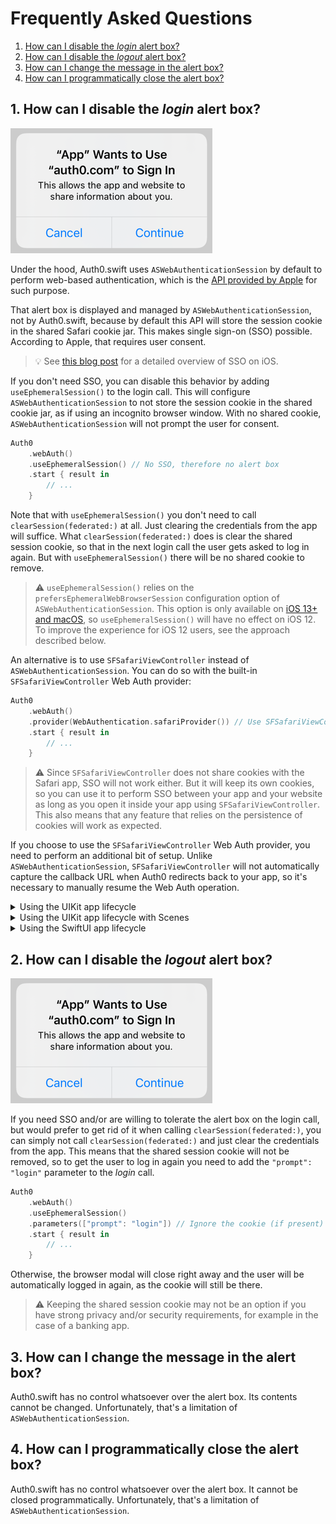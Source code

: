 # Frequently Asked Questions

1. [How can I disable the _login_ alert box?](#1-how-can-i-disable-the-login-alert-box)
2. [How can I disable the _logout_ alert box?](#2-how-can-i-disable-the-logout-alert-box)
3. [How can I change the message in the alert box?](#3-how-can-i-change-the-message-in-the-alert-box)
4. [How can I programmatically close the alert box?](#4-how-can-i-programmatically-close-the-alert-box)

## 1. How can I disable the _login_ alert box?

![sso-alert](assets/sso-alert.png)

Under the hood, Auth0.swift uses `ASWebAuthenticationSession` by default to perform web-based authentication, which is the [API provided by Apple](https://developer.apple.com/documentation/authenticationservices/aswebauthenticationsession) for such purpose.

That alert box is displayed and managed by `ASWebAuthenticationSession`, not by Auth0.swift, because by default this API will store the session cookie in the shared Safari cookie jar. This makes single sign-on (SSO) possible. According to Apple, that requires user consent.

> 💡 See [this blog post](https://developer.okta.com/blog/2022/01/13/mobile-sso) for a detailed overview of SSO on iOS.

If you don't need SSO, you can disable this behavior by adding `useEphemeralSession()` to the login call. This will configure `ASWebAuthenticationSession` to not store the session cookie in the shared cookie jar, as if using an incognito browser window. With no shared cookie, `ASWebAuthenticationSession` will not prompt the user for consent.

```swift
Auth0
    .webAuth()
    .useEphemeralSession() // No SSO, therefore no alert box
    .start { result in
        // ...
    }
```

Note that with `useEphemeralSession()` you don't need to call `clearSession(federated:)` at all. Just clearing the credentials from the app will suffice. What `clearSession(federated:)` does is clear the shared session cookie, so that in the next login call the user gets asked to log in again. But with `useEphemeralSession()` there will be no shared cookie to remove.

> ⚠️ `useEphemeralSession()` relies on the `prefersEphemeralWebBrowserSession` configuration option of `ASWebAuthenticationSession`. This option is only available on [iOS 13+ and macOS](https://developer.apple.com/documentation/authenticationservices/aswebauthenticationsession/3237231-prefersephemeralwebbrowsersessio), so `useEphemeralSession()` will have no effect on iOS 12. To improve the experience for iOS 12 users, see the approach described below.

An alternative is to use `SFSafariViewController` instead of `ASWebAuthenticationSession`. You can do so with the built-in `SFSafariViewController` Web Auth provider:

```swift
Auth0
    .webAuth()
    .provider(WebAuthentication.safariProvider()) // Use SFSafariViewController
    .start { result in
        // ...
    }
```

> ⚠️ Since `SFSafariViewController` does not share cookies with the Safari app, SSO will not work either. But it will keep its own cookies, so you can use it to perform SSO between your app and your website as long as you open it inside your app using `SFSafariViewController`. This also means that any feature that relies on the persistence of cookies will work as expected.

If you choose to use the `SFSafariViewController` Web Auth provider, you need to perform an additional bit of setup. Unlike `ASWebAuthenticationSession`, `SFSafariViewController` will not automatically capture the callback URL when Auth0 redirects back to your app, so it's necessary to manually resume the Web Auth operation.

<details>
  <summary>Using the UIKit app lifecycle</summary>

```swift
// AppDelegate.swift

func application(_ app: UIApplication,
                 open url: URL,
                 options: [UIApplication.OpenURLOptionsKey: Any]) -> Bool {
    return WebAuthentication.resume(with: url)
}
```
</details>

<details>
  <summary>Using the UIKit app lifecycle with Scenes</summary>

```swift
// SceneDelegate.swift

func scene(_ scene: UIScene, openURLContexts URLContexts: Set<UIOpenURLContext>) {
    guard let url = URLContexts.first?.url else { return }
    WebAuthentication.resume(with: url)
}
```
</details>

<details>
  <summary>Using the SwiftUI app lifecycle</summary>

```swift
SomeView()
    .onOpenURL { url in
        WebAuthentication.resume(with: url)
    }
```
</details>

## 2. How can I disable the _logout_ alert box?

![sso-alert](assets/sso-alert.png)

If you need SSO and/or are willing to tolerate the alert box on the login call, but would prefer to get rid of it when calling `clearSession(federated:)`, you can simply not call `clearSession(federated:)` and just clear the credentials from the app. This means that the shared session cookie will not be removed, so to get the user to log in again you need to add the `"prompt": "login"` parameter to the _login_ call.

```swift
Auth0
    .webAuth()
    .useEphemeralSession()
    .parameters(["prompt": "login"]) // Ignore the cookie (if present) and show the login page
    .start { result in
        // ...
    }
```

Otherwise, the browser modal will close right away and the user will be automatically logged in again, as the cookie will still be there.

> ⚠️ Keeping the shared session cookie may not be an option if you have strong privacy and/or security requirements, for example in the case of a banking app.

## 3. How can I change the message in the alert box?

Auth0.swift has no control whatsoever over the alert box. Its contents cannot be changed. Unfortunately, that's a limitation of `ASWebAuthenticationSession`.

## 4. How can I programmatically close the alert box?

Auth0.swift has no control whatsoever over the alert box. It cannot be closed programmatically. Unfortunately, that's a limitation of `ASWebAuthenticationSession`. 
